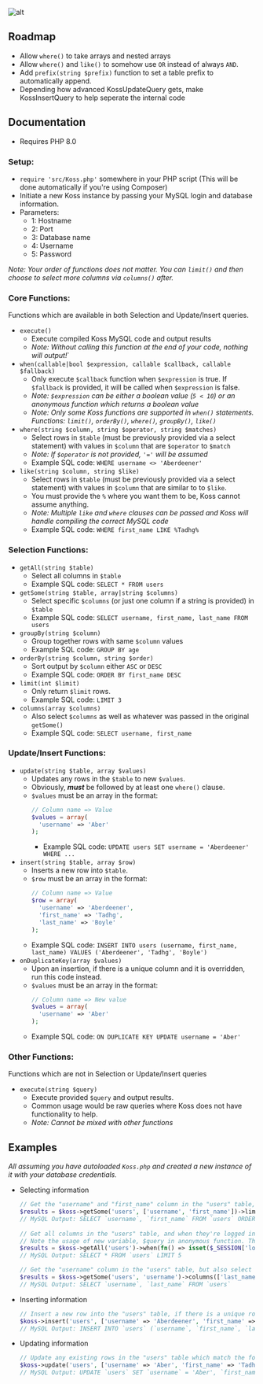 ![alt](https://i.imgur.com/4FN4HlE.png)

## Roadmap
  - Allow `where()` to take arrays and nested arrays
  - Allow `where()` and `like()` to somehow use `OR` instead of always `AND`.
  - Add `prefix(string $prefix)` function to set a table prefix to automatically append.
  - Depending how advanced KossUpdateQuery gets, make KossInsertQuery to help seperate the internal code

## Documentation

- Requires PHP 8.0

### Setup:
  - `require 'src/Koss.php'` somewhere in your PHP script (This will be done automatically if you're using Composer)
  - Initiate a new Koss instance by passing your MySQL login and database information.
  - Parameters:
    - 1: Hostname
    - 2: Port
    - 3: Database name
    - 4: Username
    - 5: Password

*Note: Your order of functions does not matter. You can `limit()` and then choose to select more columns via `columns()` after.*

### Core Functions:
Functions which are available in both Selection and Update/Insert queries.
  - `execute()`
    - Execute compiled Koss MySQL code and output results
    - *Note: Without calling this function at the end of your code, nothing will output!*`
  - `when(callable|bool $expression, callable $callback, callable $fallback)`
    - Only execute `$callback` function when `$expression` is true. If `$fallback` is provided, it will be called when `$expression` is false.
    - *Note: `$expression` can be either a boolean value (`5 < 10`) or an anonymous function which returns a boolean value*
    - *Note: Only some Koss functions are supported in `when()` statements. Functions: `limit()`, `orderBy()`, `where()`, `groupBy()`, `like()`*
  - `where(string $column, string $operator, string $matches)`
    - Select rows in `$table` (must be previously provided via a select statement) with values in `$column` that are `$operator` to `$match`
    - *Note: If `$operator` is not provided, `'='` will be assumed*
    - Example SQL code: `WHERE username <> 'Aberdeener'`
  - `like(string $column, string $like)`
    - Select rows in `$table` (must be previously provided via a select statement) with values in `$column` that are similar to to `$like`.
    - You must provide the `%` where you want them to be, Koss cannot assume anything.
    - *Note: Multiple `like` and `where` clauses can be passed and Koss will handle compiling the correct MySQL code*
    - Example SQL code: `WHERE first_name LIKE %Tadhg%`

### Selection Functions:
  - `getAll(string $table)`
    - Select all columns in `$table`
    - Example SQL code: `SELECT * FROM users`
  - `getSome(string $table, array|string $columns)`
    - Select specific `$columns` (or just one column if a string is provided) in `$table`
    - Example SQL code: `SELECT username, first_name, last_name FROM users`
  - `groupBy(string $column)`
    - Group together rows with same `$column` values
    - Example SQL code: `GROUP BY age`
  - `orderBy(string $column, string $order)`
    - Sort output by `$column` either `ASC` or `DESC`
    - Example SQL code: `ORDER BY first_name DESC`
  - `limit(int $limit)`
    - Only return `$limit` rows.
    - Example SQL code: `LIMIT 3`
  - `columns(array $columns)`
    - Also select `$columns` as well as whatever was passed in the original `getSome()`
    - Example SQL code: `SELECT username, first_name`

### Update/Insert Functions:
  - `update(string $table, array $values)`
    - Updates any rows in the `$table` to new `$values`.
    - Obviously, ***must*** be followed by at least one `where()` clause.
    - `$values` must be an array in the format:
      ```php
      // Column name => Value
      $values = array(
        'username' => 'Aber'
      );
      ```
      - Example SQL code: `UPDATE users SET username = 'Aberdeener' WHERE ...`
  - `insert(string $table, array $row)`
    - Inserts a new row into `$table`.
    - `$row` must be an array in the format:
      ```php
      // Column name => Value
      $row = array(
        'username' => 'Aberdeener',
        'first_name' => 'Tadhg',
        'last_name' => 'Boyle'
      );
      ```
    - Example SQL code: `INSERT INTO users (username, first_name, last_name) VALUES ('Aberdeener', 'Tadhg', 'Boyle')`
  - `onDuplicateKey(array $values)`
    - Upon an insertion, if there is a unique column and it is overridden, run this code instead.
    - `$values` must be an array in the format:
      ```php
      // Column name => New value
      $values = array(
        'username' => 'Aber'
      );
      ```
    - Example SQL code: `ON DUPLICATE KEY UPDATE username = 'Aber'`

### Other Functions:
Functions which are not in Selection or Update/Insert queries
  - `execute(string $query)`
    - Execute provided `$query` and output results.
    - Common usage would be raw queries where Koss does not have functionality to help.
    - *Note: Cannot be mixed with other functions*

## Examples

*All assuming you have autoloaded `Koss.php` and created a new instance of it with your database credentials.*

  - Selecting information
    ```php
    // Get the "username" and "first_name" column in the "users" table, limit to only the first 5 rows, and sort by their username descending.
    $results = $koss->getSome('users', ['username', 'first_name'])->limit(5)->orderBy('username', 'DESC')->execute();
    // MySQL Output: SELECT `username`, `first_name` FROM `users` ORDER BY `username` DESC LIMIT 5
 
    // Get all columns in the "users" table, and when they're logged in, limit to only the first 5 rows.
    // Note the usage of new variable, $query in anonymous function. This will be passed by Koss.
    $results = $koss->getAll('users')->when(fn() => isset($_SESSION['logged_in']), fn(KossSelectQuery $query) => $query->limit(5))->execute();
    // MySQL Output: SELECT * FROM `users` LIMIT 5

    // Get the "username" column in the "users" table, but also select the "last_name" column.
    $results = $koss->getSome('users', 'username')->columns(['last_name'])->execute();
    // MySQL Output: SELECT `username`, `last_name` FROM `users`
    ```

  - Inserting information
    ```php
    // Insert a new row into the "users" table, if there is a unique row constraint, update only the username to "Aber"
    $koss->insert('users', ['username' => 'Aberdeener', 'first_name' => 'tadhg', 'last_name' => 'boyle'])->onDuplicateKey(['username' => 'Aber'])->execute();
    // MySQL Output: INSERT INTO `users` (`username`, `first_name`, `last_name`) VALUES ('Aberdeener', 'tadhg', 'boyle') ON DUPLICATE KEY UPDATE `username` = 'Aber' 
    ```

  - Updating information
    ```php
    // Update any existing rows in the "users" table which match the following criteria, update the username to "Aber" and the first_name to "Tadhg" where their "id" is 1 and their last_name is "Boyle"
    $koss->update('users', ['username' => 'Aber', 'first_name' => 'Tadhg'])->where('id', 1)->where('last_name', '=', 'Boyle')->execute();
    // MySQL Output: UPDATE `users` SET `username` = 'Aber', `first_name` = 'Tadhg' WHERE `id` = '1' AND `last_name` = 'Boyle' 
    ```